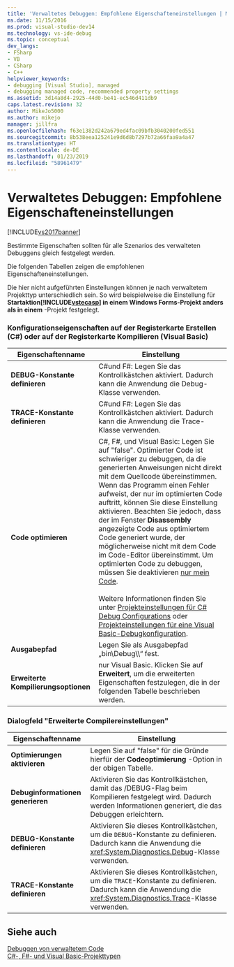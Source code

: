 ```yaml
---
title: 'Verwaltetes Debuggen: Empfohlene Eigenschafteneinstellungen | Microsoft-Dokumentation'
ms.date: 11/15/2016
ms.prod: visual-studio-dev14
ms.technology: vs-ide-debug
ms.topic: conceptual
dev_langs:
- FSharp
- VB
- CSharp
- C++
helpviewer_keywords:
- debugging [Visual Studio], managed
- debugging managed code, recommended property settings
ms.assetid: 3d14a8d4-2925-44d0-be41-ec546d411db9
caps.latest.revision: 32
author: MikeJo5000
ms.author: mikejo
manager: jillfra
ms.openlocfilehash: f63e1382d242a679ed4fac09bfb3040200fed551
ms.sourcegitcommit: 8b538eea125241e9d6d8b7297b72a66faa9a4a47
ms.translationtype: HT
ms.contentlocale: de-DE
ms.lasthandoff: 01/23/2019
ms.locfileid: "58961479"
---
```

# <a name="managed-debugging-recommended-property-settings"></a>Verwaltetes Debuggen: Empfohlene Eigenschafteneinstellungen
[!INCLUDE[vs2017banner](../includes/vs2017banner.md)]

Bestimmte Eigenschaften sollten für alle Szenarios des verwalteten Debuggens gleich festgelegt werden.  
  
 Die folgenden Tabellen zeigen die empfohlenen Eigenschafteneinstellungen.  
  
 Die hier nicht aufgeführten Einstellungen können je nach verwaltetem Projekttyp unterschiedlich sein. So wird beispielweise die Einstellung für **Startaktion[!INCLUDE[vstecasp](../includes/vstecasp-md.md)] in einem Windows Forms-Projekt anders als in einem** -Projekt festgelegt.  
  
### <a name="configuration-properties-on-the-build-c-or-compile-visual-basic-tab"></a>Konfigurationseigenschaften auf der Registerkarte Erstellen (C#) oder auf der Registerkarte Kompilieren (Visual Basic)  
  
|**Eigenschaftenname**|**Einstellung**|  
|-----------------------|-----------------|  
|**DEBUG-Konstante definieren**|C#und F#: Legen Sie das Kontrollkästchen aktiviert. Dadurch kann die Anwendung die Debug-Klasse verwenden.|  
|**TRACE-Konstante definieren**|C#und F#: Legen Sie das Kontrollkästchen aktiviert. Dadurch kann die Anwendung die Trace-Klasse verwenden.|  
|**Code optimieren**|C#, F#, und Visual Basic: Legen Sie auf "false". Optimierter Code ist schwieriger zu debuggen, da die generierten Anweisungen nicht direkt mit dem Quellcode übereinstimmen. Wenn das Programm einen Fehler aufweist, der nur im optimierten Code auftritt, können Sie diese Einstellung aktivieren. Beachten Sie jedoch, dass der im Fenster **Disassembly** angezeigte Code aus optimiertem Code generiert wurde, der möglicherweise nicht mit dem Code im Code-Editor übereinstimmt. Um optimierten Code zu debuggen, müssen Sie deaktivieren [nur mein Code](just-my-code.md).<br /><br /> Weitere Informationen finden Sie unter [Projekteinstellungen für C# Debug Configurations](../debugger/project-settings-for-csharp-debug-configurations.md) oder [Projekteinstellungen für eine Visual Basic-Debugkonfiguration](../debugger/project-settings-for-a-visual-basic-debug-configuration.md).|  
|**Ausgabepfad**|Legen Sie als Ausgabepfad „bin\Debug\\\“ fest.|  
|**Erweiterte Kompilierungsoptionen**|nur Visual Basic. Klicken Sie auf **Erweitert**, um die erweiterten Eigenschaften festzulegen, die in der folgenden Tabelle beschrieben werden.|  
  
### <a name="advanced-compiler-settings-dialog-box"></a>Dialogfeld "Erweiterte Compilereinstellungen"  
  
|**Eigenschaftenname**|**Einstellung**|  
|-----------------------|-----------------|  
|**Optimierungen aktivieren**|Legen Sie auf "false" für die Gründe hierfür der **Codeoptimierung** -Option in der obigen Tabelle.|  
|**Debuginformationen generieren**|Aktivieren Sie das Kontrollkästchen, damit das /DEBUG-Flag beim Kompilieren festgelegt wird. Dadurch werden Informationen generiert, die das Debuggen erleichtern.|  
|**DEBUG-Konstante definieren**|Aktivieren Sie dieses Kontrollkästchen, um die `DEBUG`-Konstante zu definieren. Dadurch kann die Anwendung die <xref:System.Diagnostics.Debug>-Klasse verwenden.|  
|**TRACE-Konstante definieren**|Aktivieren Sie dieses Kontrollkästchen, um die `TRACE`-Konstante zu definieren. Dadurch kann die Anwendung die <xref:System.Diagnostics.Trace>-Klasse verwenden.|  
  
## <a name="see-also"></a>Siehe auch  
 [Debuggen von verwaltetem Code](../debugger/debugging-managed-code.md)   
 [C#-, F#- und Visual Basic-Projekttypen](../debugger/debugging-preparation-csharp-f-hash-and-visual-basic-project-types.md)
